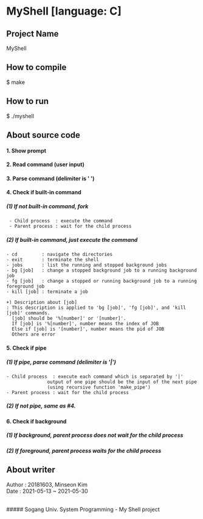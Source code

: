 # MyShell [language: C]

## Project Name
  MyShell
  
## How to compile
  $ make

## How to run
  $ ./myshell


## About source code
#### 1. Show prompt  
#### 2. Read command (user input) 
#### 3. Parse command (delimiter is ' ')  
#### 4. Check if built-in command
##### (1) If not built-in command, fork
	 - Child process  : execute the command 
	 - Parent process : wait for the child process 
##### (2) If built-in command, just execute the command
	- cd         : navigate the directories 
	- exit       : terminate the shell 
	- jobs       : list the running and stopped background jobs
	- bg [job]   : change a stopped background job to a running background job
	- fg [job]   : change a stopped or running background job to a running foreground job 
	- kill [job] : terminate a job 
	
	+) Description about [job]
	: This description is applied to 'bg [job]', 'fg [job]', and 'kill [job]' commands.
	  [job] should be '%[number]' or '[number]'.
	  If [job] is '%[number]', number means the index of JOB 
	  Else if [job] is '[number]', number means the pid of JOB
	  Others are error 

#### 5. Check if pipe 
##### (1) If pipe, parse command (delimiter is '|') 
	- Child process  : execute each command which is separated by '|'  
		           output of one pipe should be the input of the next pipe 
		           (using recursive function 'make_pipe')  
	- Parent process : wait for the child process  
##### (2) If not pipe, same as #4. 

#### 6. Check if background 
##### (1) If background, parent process does not wait for the child process
##### (2) If foreground, parent process waits for the child process  


## About writer
  Author : 20181603, Minseon Kim  <br>
  Date   : 2021-05-13 ~ 2021-05-30  <br>

 <br>
##### Sogang Univ. System Programming - My Shell project
